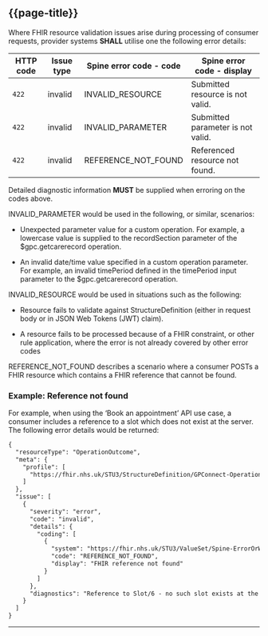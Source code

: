 ## {{page-title}}

Where FHIR resource validation issues arise during processing of consumer requests, provider systems **SHALL** utilise one the following error details:

<table class="nhsd-!t-margin-bottom-6">
  <thead>
    <tr>
      <th data-no-sort>HTTP code</th>
      <th data-no-sort>Issue type</th>
      <th data-no-sort>Spine error code - code</th>
      <th data-no-sort>Spine error code - display</th>
    </tr>
  </thead>
  <tbody>
    <tr>
      <td><code class="highlighter-rouge">422</code></td>
      <td>invalid</td>
      <td>INVALID_RESOURCE</td>
      <td>Submitted resource is not valid.</td>
    </tr>
    <tr>
      <td><code class="highlighter-rouge">422</code></td>
      <td>invalid</td>
      <td>INVALID_PARAMETER</td>
      <td>Submitted parameter is not valid.</td>
    </tr>
    <tr>
      <td><code class="highlighter-rouge">422</code></td>
      <td>invalid</td>
      <td>REFERENCE_NOT_FOUND</td>
      <td>Referenced resource not found.</td>
    </tr>
  </tbody>
</table>

Detailed diagnostic information **MUST** be supplied when erroring on the codes above.

INVALID_PARAMETER would be used in the following, or similar, scenarios:

- Unexpected parameter value for a custom operation. For example, a lowercase value is supplied to the recordSection parameter of the $gpc.getcarerecord operation.

- An invalid date/time value specified in a custom operation parameter. For example, an invalid timePeriod defined in the timePeriod input parameter to the $gpc.getcarerecord operation.


INVALID_RESOURCE would be used in situations such as the following:

- Resource fails to validate against StructureDefinition (either in request body or in JSON Web Tokens (JWT) claim).

- A resource fails to be processed because of a FHIR constraint, or other rule application, where the error is not already covered by other error codes


REFERENCE_NOT_FOUND describes a scenario where a consumer POSTs a FHIR resource which contains a FHIR reference that cannot be found.

### Example: Reference not found
For example, when using the ‘Book an appointment’ API use case, a consumer includes a reference to a slot which does not exist at the server. The following error details would be returned:

```xml
{
  "resourceType": "OperationOutcome",
  "meta": {
    "profile": [
      "https://fhir.nhs.uk/STU3/StructureDefinition/GPConnect-OperationOutcome-1"
    ]
  },
  "issue": [
    {
      "severity": "error",
      "code": "invalid",
      "details": {
        "coding": [
          {
            "system": "https://fhir.nhs.uk/STU3/ValueSet/Spine-ErrorOrWarningCode-1",
            "code": "REFERENCE_NOT_FOUND",
            "display": "FHIR reference not found"
          }
        ]
      },
      "diagnostics": "Reference to Slot/6 - no such slot exists at the server"
    }
  ]
}
```

---